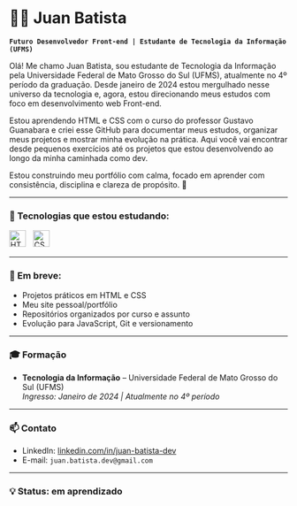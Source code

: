 # 👨‍💻 Juan Batista

**`Futuro Desenvolvedor Front-end | Estudante de Tecnologia da Informação (UFMS)`**

Olá! Me chamo Juan Batista, sou estudante de Tecnologia da Informação pela Universidade Federal de Mato Grosso do Sul (UFMS), atualmente no 4º período da graduação. Desde janeiro de 2024 estou mergulhado nesse universo da tecnologia e, agora, estou direcionando meus estudos com foco em desenvolvimento web Front-end.

Estou aprendendo HTML e CSS com o curso do professor Gustavo Guanabara e criei esse GitHub para documentar meus estudos, organizar meus projetos e mostrar minha evolução na prática. Aqui você vai encontrar desde pequenos exercícios até os projetos que estou desenvolvendo ao longo da minha caminhada como dev.

Estou construindo meu portfólio com calma, focado em aprender com consistência, disciplina e clareza de propósito. 🤝

---

### 🚀 Tecnologias que estou estudando:

<img 
    align="left" 
    alt="HTML"
    title="HTML" 
    width="30px" 
    style="padding-right: 10px;" 
    src="https://cdn.jsdelivr.net/gh/devicons/devicon@latest/icons/html5/html5-original.svg" 
/>
<img 
    align="left" 
    alt="CSS" 
    title="CSS"
    width="30px" 
    style="padding-right: 10px;" 
    src="https://cdn.jsdelivr.net/gh/devicons/devicon@latest/icons/css3/css3-original.svg" 
/>

<br/>
<br/>

---

### 📘 Em breve:
- Projetos práticos em HTML e CSS
- Meu site pessoal/portfólio
- Repositórios organizados por curso e assunto
- Evolução para JavaScript, Git e versionamento

---

### 🎓 Formação

- **Tecnologia da Informação** – Universidade Federal de Mato Grosso do Sul (UFMS)  
  *Ingresso: Janeiro de 2024 | Atualmente no 4º período*

---

### 📫 Contato

- LinkedIn: [linkedin.com/in/juan-batista-dev](https://www.linkedin.com/in/juan-batista-dev)  
- E-mail: `juan.batista.dev@gmail.com`

---

### 💡 Status: em aprendizado
